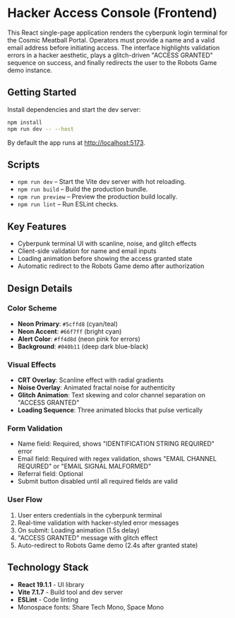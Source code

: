 # Hacker Access Console (Frontend)

This React single-page application renders the cyberpunk login terminal for the Cosmic Meatball Portal. Operators must provide a name and a valid email address before initiating access. The interface highlights validation errors in a hacker aesthetic, plays a glitch-driven "ACCESS GRANTED" sequence on success, and finally redirects the user to the Robots Game demo instance.

## Getting Started

Install dependencies and start the dev server:

```bash
npm install
npm run dev -- --host
```

By default the app runs at [http://localhost:5173](http://localhost:5173).

## Scripts

- `npm run dev` – Start the Vite dev server with hot reloading.
- `npm run build` – Build the production bundle.
- `npm run preview` – Preview the production build locally.
- `npm run lint` – Run ESLint checks.

## Key Features

- Cyberpunk terminal UI with scanline, noise, and glitch effects
- Client-side validation for name and email inputs
- Loading animation before showing the access granted state
- Automatic redirect to the Robots Game demo after authorization

## Design Details

### Color Scheme
- **Neon Primary**: `#5cffd8` (cyan/teal)
- **Neon Accent**: `#66f7ff` (bright cyan)
- **Alert Color**: `#ff4d8d` (neon pink for errors)
- **Background**: `#040b11` (deep dark blue-black)

### Visual Effects
- **CRT Overlay**: Scanline effect with radial gradients
- **Noise Overlay**: Animated fractal noise for authenticity
- **Glitch Animation**: Text skewing and color channel separation on "ACCESS GRANTED"
- **Loading Sequence**: Three animated blocks that pulse vertically

### Form Validation
- Name field: Required, shows "IDENTIFICATION STRING REQUIRED" error
- Email field: Required with regex validation, shows "EMAIL CHANNEL REQUIRED" or "EMAIL SIGNAL MALFORMED"
- Referral field: Optional
- Submit button disabled until all required fields are valid

### User Flow
1. User enters credentials in the cyberpunk terminal
2. Real-time validation with hacker-styled error messages
3. On submit: Loading animation (1.5s delay)
4. "ACCESS GRANTED" message with glitch effect
5. Auto-redirect to Robots Game demo (2.4s after granted state)

## Technology Stack

- **React 19.1.1** - UI library
- **Vite 7.1.7** - Build tool and dev server
- **ESLint** - Code linting
- Monospace fonts: Share Tech Mono, Space Mono
